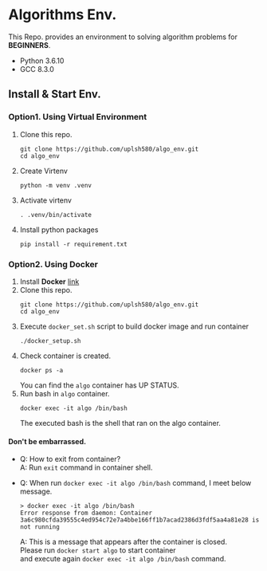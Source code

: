 # Algorithms Env.
This Repo. provides an environment to solving algorithm problems for **BEGINNERS**.
- Python 3.6.10
- GCC 8.3.0

## Install & Start Env.
### Option1. Using Virtual Environment
1. Clone this repo.
    ```
    git clone https://github.com/uplsh580/algo_env.git
    cd algo_env
    ```
2. Create Virtenv
    ```
    python -m venv .venv
    ``` 
3. Activate virtenv
    ```
    . .venv/bin/activate
    ```
4. Install python packages
    ```
    pip install -r requirement.txt
    ```
### Option2. Using Docker
1. Install **Docker** [link](https://www.docker.com/)
2. Clone this repo.
    ```
    git clone https://github.com/uplsh580/algo_env.git
    cd algo_env
    ```
4. Execute `docker_set.sh` script to build docker image and run container
    ```
    ./docker_setup.sh
    ```
2. Check container is created.
    ```
    docker ps -a
    ```
    You can find the `algo` container has UP STATUS.
3. Run bash in `algo` container.
    ```
    docker exec -it algo /bin/bash
    ```
    The executed bash is the shell that ran on the algo container.

#### Don't be embarrassed.
* Q: How to exit from container? <br>
   A: Run `exit` command in container shell.<br>

* Q: When run `docker exec -it algo /bin/bash` command, I meet below message.
    ```
    > docker exec -it algo /bin/bash
    Error response from daemon: Container 3a6c980cfda39555c4ed954c72e7a4bbe166ff1b7acad2386d3fdf5aa4a81e28 is not running
    ```
   A: This is a message that appears after the container is closed. <br>
    Please run `docker start algo` to start container <br>
    and execute again `docker exec -it algo /bin/bash` command.<br>

